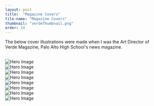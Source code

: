 ```yaml
---
layout: post
title:  "Magazine Covers"
tile-name: "Magazine Covers"
thumbnail: "verdeThumbnail.png"
order: 14
---
```


The below cover illustrations were made when I was the Art Director of Verde Magazine, Palo Alto High School's news magazine.

<br>

<div class="row">

  <div class="small-12 medium-6 large-6 columns">
    <img src="/img/verde/covers/unclesamCover.jpg" alt="Hero Image">
  </div>

  <div class="small-12 medium-6 large-6 columns">
    <img src="/img/verde/covers/sweetCover.jpg" alt="Hero Image">
  </div>
  
</div>

<div class="row verticalSpace">

  <div class="small-12 medium-6 large-6 columns">
    <img src="/img/verde/covers/elephantCover.jpg" alt="Hero Image">
  </div>

  <div class="small-12 medium-6 large-6 columns">
    <img src="/img/verde/covers/guncover.png" alt="Hero Image">
  </div>
  
</div>

<div class="row verticalSpace">

  <div class="small-12 medium-6 large-6 columns">
    <img src="/img/verde/covers/lipcover.png" alt="Hero Image">
  </div>

  <div class="small-12 medium-6 large-6 columns">
    <img src="/img/verde/covers/maskcover.png" alt="Hero Image">
  </div>
  
</div>

<div class="row verticalSpace">

 <div class="small-12 medium-6 large-6 columns">
    <img src="/img/verde/covers/boyscoutCover.jpg" alt="Hero Image">
  </div>

  <div class="small-12 medium-6 large-6 columns">
    <img src="/img/verde/covers/babycover.png" alt="Hero Image">
  </div>
  
</div>